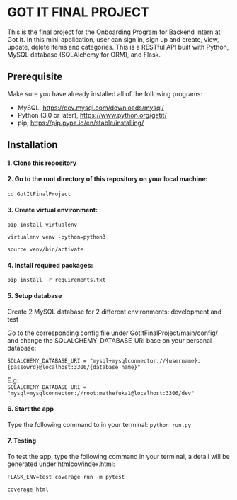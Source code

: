 # **GOT IT FINAL PROJECT**

This is the final project for the Onboarding Program for Backend Intern 
at Got It. In this mini-application, user can sign in, sign up and 
create, view, update, delete items and categories. This is a RESTful API 
built with Python, MySQL database (SQLAlchemy for ORM), and Flask.



## Prerequisite

Make sure you have already installed all of the following programs:
+ MySQL, https://dev.mysql.com/downloads/mysql/
+ Python (3.0 or later), https://www.python.org/getit/
+ pip, https://pip.pypa.io/en/stable/installing/

## Installation
#### 1. Clone this repository
#### 2. Go to the root directory of this repository on your local machine:
`cd GotItFinalProject`
   
#### 3. Create virtual environment:

   `pip install virtualenv`
   
   `virtualenv venv -python=python3`

   `source venv/bin/activate`

#### 4. Install required packages:
   
   `pip install -r requirements.txt`

#### 5. Setup database

Create 2 MySQL database for 2 different environments: development and test

Go to the corresponding config file under GotItFinalProject/main/config/ and
change the SQLALCHEMY_DATABASE_URI base on your personal database:

   `SQLALCHEMY_DATABASE_URI = "mysql+mysqlconnector://{username}:{passowrd}@localhost:3306/{database_name}"`

E.g:    
`SQLALCHEMY_DATABASE_URI = "mysql+mysqlconnector://root:mathefuka1@localhost:3306/dev"`

#### 6. Start the app

Type the following command to in your terminal:
`python run.py`

#### 7. Testing

To test the app, type the following command in your terminal, a detail 
will be generated under htmlcov/index.html:

`FLASK_ENV=test coverage run -m pytest`

`coverage html`




